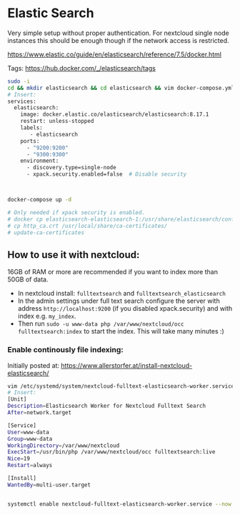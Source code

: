 # Elastic Search

Very simple setup without proper authentication. For nextcloud single node instances this should be enough though if the network access is restricted.

<https://www.elastic.co/guide/en/elasticsearch/reference/7.5/docker.html>

Tags: <https://hub.docker.com/_/elasticsearch/tags>

```bash
sudo -i
cd && mkdir elasticsearch && cd elasticsearch && vim docker-compose.yml
# Insert:
services:
  elasticsearch:
    image: docker.elastic.co/elasticsearch/elasticsearch:8.17.1
    restart: unless-stopped
    labels:
       - elasticsearch
    ports:
      - "9200:9200"
      - "9300:9300"
    environment:
      - discovery.type=single-node
      - xpack.security.enabled=false  # Disable security



docker-compose up -d

# Only needed if xpack security is enabled.
# docker cp elasticsearch-elasticsearch-1:/usr/share/elasticsearch/config/certs/http_ca.crt .
# cp http_ca.crt /usr/local/share/ca-certificates/
# update-ca-certificates
```

## How to use it with nextcloud:


16GB of RAM or more are recommended if you want to index more than 50GB of data.


- In nextcloud install: `fulltextsearch` and `fulltextsearch_elasticsearch`
- In the admin settings under full text search configure the server with address `http://localhost:9200` (if you disabled xpack.security) and with index e.g. `my_index`.
- Then run `sudo -u www-data php /var/www/nextcloud/occ fulltextsearch:index` to start the index. This will take many minutes :)

### Enable continously file indexing:

Initially posted at: https://www.allerstorfer.at/install-nextcloud-elasticsearch/

```bash
vim /etc/systemd/system/nextcloud-fulltext-elasticsearch-worker.service
# Insert:
[Unit]
Description=Elasticsearch Worker for Nextcloud Fulltext Search
After=network.target

[Service]
User=www-data
Group=www-data
WorkingDirectory=/var/www/nextcloud
ExecStart=/usr/bin/php /var/www/nextcloud/occ fulltextsearch:live
Nice=19
Restart=always

[Install]
WantedBy=multi-user.target


systemctl enable nextcloud-fulltext-elasticsearch-worker.service --now
```


